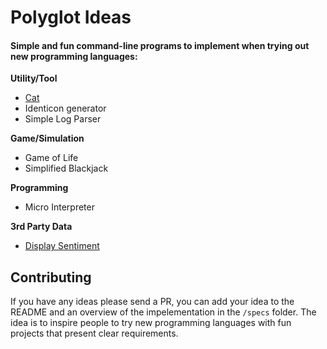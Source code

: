 # Polyglot Ideas

#### Simple and fun command-line programs to implement when trying out new programming languages:

**Utility/Tool**

-  [Cat](./specs/cat.md)
-  Identicon generator
-  Simple Log Parser

**Game/Simulation**

-  Game of Life
-  Simplified Blackjack

**Programming**

-  Micro Interpreter

**3rd Party Data**

-  [Display Sentiment](./specs/display_sentiment.md)


## Contributing

If you have any ideas please send a PR, you can add your idea to the README and an overview of the impelementation in the `/specs` folder. The idea is to inspire people to try new programming languages with fun projects that present clear requirements.
